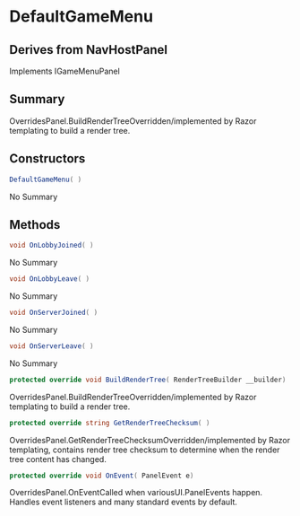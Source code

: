 # DefaultGameMenu

## Derives from NavHostPanel
Implements IGameMenuPanel

## Summary

OverridesPanel.BuildRenderTreeOverridden/implemented by Razor templating to build a render tree.
## Constructors

```c#
DefaultGameMenu( ) 
```
No Summary
## Methods

```c#
void OnLobbyJoined( ) 
```
No Summary
```c#
void OnLobbyLeave( ) 
```
No Summary
```c#
void OnServerJoined( ) 
```
No Summary
```c#
void OnServerLeave( ) 
```
No Summary
```c#
protected override void BuildRenderTree( RenderTreeBuilder __builder) 
```
OverridesPanel.BuildRenderTreeOverridden/implemented by Razor templating to build a render tree.
```c#
protected override string GetRenderTreeChecksum( ) 
```
OverridesPanel.GetRenderTreeChecksumOverridden/implemented by Razor templating, contains render tree checksum to determine when the render tree content has changed.
```c#
protected override void OnEvent( PanelEvent e) 
```
OverridesPanel.OnEventCalled when variousUI.PanelEvents happen. Handles event listeners and many standard events by default.
